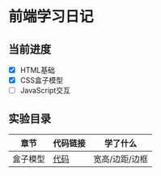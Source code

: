 # 前端学习日记

## 当前进度
- [x] HTML基础  
- [x] CSS盒子模型  
- [ ] JavaScript交互  

## 实验目录
| 章节       | 代码链接                   | 学了什么               |
|------------|---------------------------|----------------------|
| 盒子模型   | [代码](box-model/)        | 宽高/边距/边框       |
